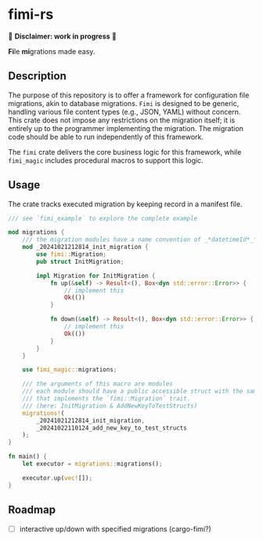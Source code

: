 # fimi-rs
🚧 **Disclaimer: work in progress** 🚧

**Fi**le **mi**grations made easy.

## Description

The purpose of this repository is to offer a framework for configuration file migrations, akin to database migrations. `Fimi` is designed to be generic, handling various file content types (e.g., JSON, YAML) without concern.
This crate does not impose any restrictions on the migration itself; it is entirely up to the programmer implementing the migration. The migration code should be able to run independently of this framework.

The `fimi` crate delivers the core business logic for this framework, while `fimi_magic` includes procedural macros to support this logic.

## Usage

The crate tracks executed migration by keeping record in a manifest file.

```Rust
/// see `fimi_example` to explore the complete example

mod migrations {
    /// the migration modules have a name convention of _*datetimeId*_*migration_name*
    mod _20241021212814_init_migration {
        use fimi::Migration;
        pub struct InitMigration;

        impl Migration for InitMigration {
            fn up(&self) -> Result<(), Box<dyn std::error::Error>> {
                // implement this
                Ok(())
            }

            fn down(&self) -> Result<(), Box<dyn std::error::Error>> {
                // implement this
                Ok(())
            }
        }
    }

    use fimi_magic::migrations;

    /// the arguments of this macro are modules
    /// each module should have a public accessible struct with the same name as the migration 
    /// that implements the `fimi::Migration` trait.
    /// (here: InitMigration & AddNewKeyToTestStructs)
    migrations!(
        _20241021212814_init_migration,
        _20241022110124_add_new_key_to_test_structs
    );
}

fn main() {
    let executor = migrations::migrations();

    executor.up(vec![]);
}
```

## Roadmap

- [ ] interactive up/down with specified migrations (cargo-fimi?)
